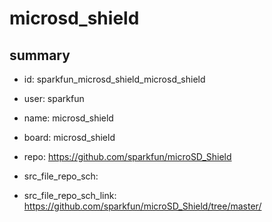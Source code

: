 # microsd_shield
 
## summary 
* id: sparkfun_microsd_shield_microsd_shield
* user: sparkfun
* name: microsd_shield
* board: microsd_shield
* repo: https://github.com/sparkfun/microSD_Shield



* src_file_repo_sch: 
* src_file_repo_sch_link: https://github.com/sparkfun/microSD_Shield/tree/master/






